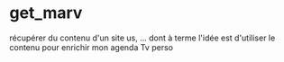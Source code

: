 # get_marv
récupérer du contenu d'un site us, ... dont à terme l'idée est d'utiliser le contenu pour enrichir mon agenda Tv perso
